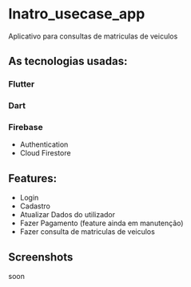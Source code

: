 # Inatro_usecase_app
Aplicativo para consultas de matriculas de veiculos

## As tecnologias usadas:
### Flutter
### Dart
### Firebase
- Authentication
- Cloud Firestore

## Features:
- Login
- Cadastro
- Atualizar Dados do utilizador
- Fazer Pagamento (feature ainda em manutenção)
- Fazer consulta de matriculas de veiculos

## Screenshots
soon

